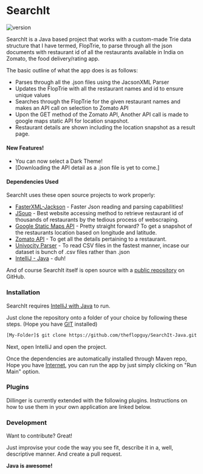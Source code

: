 # SearchIt

![version](https://img.shields.io/badge/version-1.0.1-green.svg)


SearchIt is a Java based project that works with a custom-made Trie data structure that I have termed, FlopTrie, to parse through all the json documents with restaurant id of all the restaurants available in India on Zomato, the food delivery/rating app.

The basic outline of what the app does is as follows:

  - Parses through all the .json files using the JacsonXML Parser
  - Updates the FlopTrie with all the restaurant names and id to ensure unique values
  - Searches through the FlopTrie for the given restaurant names and makes an API call on selection to Zomato API
  - Upon the GET method of the Zomato API, Another API call is made to google maps static API for location snapshot.
  - Restaurant details are shown including the location snapshot as a result page.

#### New Features!

  - You can now select a Dark Theme!
  - [Downloading the API detail as a .json file is yet to come.]


#### Dependencies Used

SearchIt uses these open source projects to work properly:

* [FasterXML-Jackson](https://github.com/FasterXML) - Faster Json reading and parsing capabilities!
* [JSoup](https://github.com/jhy/jsoup) - Best website accessing method to retrieve restaurant id of thousands of restaurants by the tedious process of webscraping.
* [Google Static Maps API](https://developers.google.com/maps/documentation/maps-static) - Pretty straight forward? To get a snapshot of the restaurants location based on longitude and latitude.
* [Zomato API](https://developers.zomato.com/documentation#/) - To get all the details pertaining to a restaurant.
* [Univocity Parser](https://www.univocity.com/pages/univocity_parsers_tutorial) - To read CSV files in the fastest manner, incase our dataset is bunch of .csv files rather than .json
* [IntelliJ - Java](https://www.jetbrains.com/idea/) - duh!

And of course SearchIt itself is open source with a [public repository](https://github.com/theflopguy/SearchIt-Java) on GitHub.

### Installation

SearchIt requires [IntelliJ with Java](https://www.jetbrains.com/idea/) to run.

Just clone the repository onto a folder of your choice by following these steps.
(Hope you have [GIT](https://git-scm.com/downloads) installed)

```sh
[My-Folder]$ git clone https://github.com/theflopguy/SearchIt-Java.git
```

Next, open IntelliJ and open the project.

Once the dependencies are automatically installed through Maven repo, Hope you have [Internet](), you can run the app by just simply clicking on "Run Main" option.
### Plugins

Dillinger is currently extended with the following plugins. Instructions on how to use them in your own application are linked below.



### Development

Want to contribute? Great!

Just improvise your code the way you see fit, describe it in a, well, descriptive manner. And create a pull request.


**Java is awesome!**
